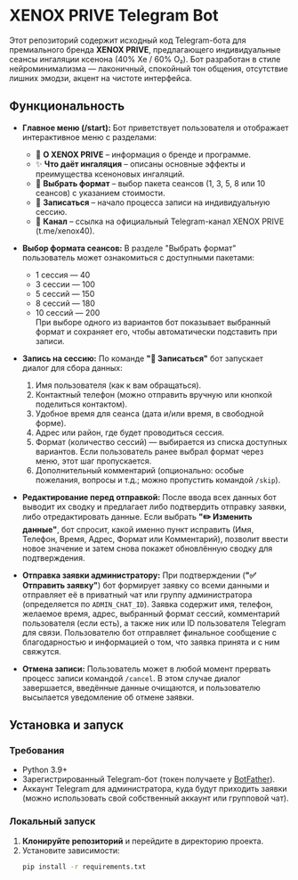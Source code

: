 # XENOX PRIVE Telegram Bot

Этот репозиторий содержит исходный код Telegram-бота для премиального бренда **XENOX PRIVE**, предлагающего индивидуальные сеансы ингаляции ксенона (40% Xe / 60% O₂). Бот разработан в стиле нейроминимализма — лаконичный, спокойный тон общения, отсутствие лишних эмодзи, акцент на чистоте интерфейса.

## Функциональность

- **Главное меню (/start):** Бот приветствует пользователя и отображает интерактивное меню с разделами:
  - 📍 **О XENOX PRIVE** – информация о бренде и программе.
  - ✨ **Что даёт ингаляция** – описаны основные эффекты и преимущества ксеноновых ингаляций.
  - 🧘 **Выбрать формат** – выбор пакета сеансов (1, 3, 5, 8 или 10 сеансов) с указанием стоимости.
  - 📝 **Записаться** – начало процесса записи на индивидуальную сессию.
  - 📡 **Канал** – ссылка на официальный Telegram-канал XENOX PRIVE (t.me/xenox40).

- **Выбор формата сеансов:** В разделе "Выбрать формат" пользователь может ознакомиться с доступными пакетами:
  - 1 сессия — 40 
  - 3 сессии — 100 
  - 5 сессий — 150 
  - 8 сессий — 180 
  - 10 сессий — 200  
  При выборе одного из вариантов бот показывает выбранный формат и сохраняет его, чтобы автоматически подставить при записи.

- **Запись на сессию:** По команде **"📝 Записаться"** бот запускает диалог для сбора данных:
  1. Имя пользователя (как к вам обращаться).
  2. Контактный телефон (можно отправить вручную или кнопкой поделиться контактом).
  3. Удобное время для сеанса (дата и/или время, в свободной форме).
  4. Адрес или район, где будет проводиться сессия.
  5. Формат (количество сессий) — выбирается из списка доступных вариантов. Если пользователь ранее выбрал формат через меню, этот шаг пропускается.
  6. Дополнительный комментарий (опционально: особые пожелания, вопросы и т.д.; можно пропустить командой `/skip`).

- **Редактирование перед отправкой:** После ввода всех данных бот выводит их сводку и предлагает либо подтвердить отправку заявки, либо отредактировать данные. Если выбрать **"✏️ Изменить данные"**, бот спросит, какой именно пункт исправить (Имя, Телефон, Время, Адрес, Формат или Комментарий), позволит ввести новое значение и затем снова покажет обновлённую сводку для подтверждения.

- **Отправка заявки администратору:** При подтверждении (**"✅ Отправить заявку"**) бот формирует заявку со всеми данными и отправляет её в приватный чат или группу администратора (определяется по `ADMIN_CHAT_ID`). Заявка содержит имя, телефон, желаемое время, адрес, выбранный формат сессий, комментарий пользователя (если есть), а также ник или ID пользователя Telegram для связи. Пользователю бот отправляет финальное сообщение с благодарностью и информацией о том, что заявка принята и с ним свяжутся.

- **Отмена записи:** Пользователь может в любой момент прервать процесс записи командой `/cancel`. В этом случае диалог завершается, введённые данные очищаются, и пользователю высылается уведомление об отмене заявки.

## Установка и запуск

### Требования

- Python 3.9+  
- Зарегистрированный Telegram-бот (токен получаете у [BotFather](https://t.me/BotFather)).  
- Аккаунт Telegram для администратора, куда будут приходить заявки (можно использовать свой собственный аккаунт или групповой чат).

### Локальный запуск

1. **Клонируйте репозиторий** и перейдите в директорию проекта. 
2. Установите зависимости:
   ```bash
   pip install -r requirements.txt
